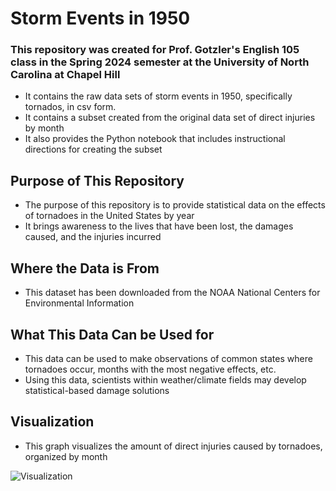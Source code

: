 # **Storm Events in 1950**
### This repository was created for Prof. Gotzler's English 105 class in the Spring 2024 semester at the University of North Carolina at Chapel Hill
- It contains the raw data sets of storm events in 1950, specifically tornados, in csv form.
- It contains a subset created from the original data set of direct injuries by month
- It also provides the Python notebook that includes instructional directions for creating the subset

## Purpose of This Repository
- The purpose of this repository is to provide statistical data on the effects of tornadoes in the United States by year
- It brings awareness to the lives that have been lost, the damages caused, and the injuries incurred

## Where the Data is From
- This dataset has been downloaded from the NOAA National Centers for Environmental Information [
](https://www.ncdc.noaa.gov/stormevents/)

## What This Data Can be Used for
- This data can be used to make observations of common states where tornadoes occur, months with the most negative effects, etc.
- Using this data, scientists within weather/climate fields may develop statistical-based damage solutions

## Visualization
- This graph visualizes the amount of direct injuries caused by tornadoes, organized by month

![Visualization](https://github.com/caitdwyer27/Storm-Events-1950/assets/167785344/57d36243-b87c-4f67-875d-6551db2cb6f2)
